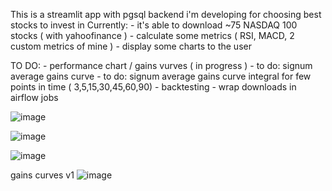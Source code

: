 This is a streamlit app with pgsql backend i'm developing for choosing best stocks to invest in 
Currently:
    - it's able to download ~75 NASDAQ 100 stocks ( with yahoofinance ) 
    - calculate some metrics ( RSI, MACD, 2 custom metrics of mine )
    - display some charts to the user 

TO DO:
    - performance chart / gains vurves ( in progress ) 
        - to do: signum average gains curve 
        - to do: signum average gains curve integral for few points in time ( 3,5,15,30,45,60,90)
    - backtesting 
    - wrap downloads in airflow jobs 
    
![image](https://github.com/user-attachments/assets/93e95f43-6aab-471c-b7b5-cacb67185652)

![image](https://github.com/user-attachments/assets/70f2aa1c-e926-4d65-94af-69ee872e7e9a)

![image](https://github.com/user-attachments/assets/54cbbe70-7ef8-4eba-a310-b26be77485c5)


gains curves v1 
![image](https://github.com/user-attachments/assets/86988c1e-2733-485f-8e8f-b246b458bca4)


